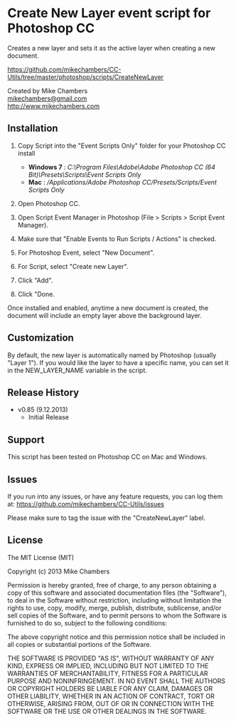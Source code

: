 # Create New Layer event script for Photoshop CC  
Creates a new layer and sets it as the active layer when creating a new document.   

https://github.com/mikechambers/CC-Utils/tree/master/photoshop/scripts/CreateNewLayer

Created by Mike Chambers  
mikechambers@gmail.com  
http://www.mikechambers.com

## Installation

1. Copy Script into the "Event Scripts Only" folder for your Photoshop CC install
    * __Windows 7__ : *C:\Program Files\Adobe\Adobe Photoshop CC (64 Bit)\Presets\Scripts\Event Scripts Only*
    * __Mac__ : */Applications/Adobe Photoshop CC/Presets/Scripts/Event Scripts Only*
        
2. Open Photoshop CC.
3. Open Script Event Manager in Photoshop (File > Scripts > Script Event Manager).
4. Make sure that "Enable Events to Run Scripts / Actions" is checked.
5. For Photoshop Event, select "New Document".
6. For Script, select "Create new Layer".
7. Click "Add".
8. Click "Done.
    
Once installed and enabled, anytime a new document is created, the document will include an empty layer above
the background layer.
    
## Customization

By default, the new layer is automatically named by Photoshop (usually "Layer 1"). If you would like the layer to
have a specific name, you can set it in the NEW_LAYER_NAME variable in the script.


## Release History

* v0.85 (9.12.2013)
    * Initial Release

## Support

This script has been tested on Photoshop CC on Mac and Windows.

## Issues
If you run into any issues, or have any feature requests, you can log them at:
https://github.com/mikechambers/CC-Utils/issues

Please make sure to tag the issue with the "CreateNewLayer" label.


## License

The MIT License (MIT)

Copyright (c) 2013 Mike Chambers

Permission is hereby granted, free of charge, to any person obtaining a copy of
this software and associated documentation files (the "Software"), to deal in
the Software without restriction, including without limitation the rights to
use, copy, modify, merge, publish, distribute, sublicense, and/or sell copies of
the Software, and to permit persons to whom the Software is furnished to do so,
subject to the following conditions:

The above copyright notice and this permission notice shall be included in all
copies or substantial portions of the Software.

THE SOFTWARE IS PROVIDED "AS IS", WITHOUT WARRANTY OF ANY KIND, EXPRESS OR
IMPLIED, INCLUDING BUT NOT LIMITED TO THE WARRANTIES OF MERCHANTABILITY, FITNESS
FOR A PARTICULAR PURPOSE AND NONINFRINGEMENT. IN NO EVENT SHALL THE AUTHORS OR
COPYRIGHT HOLDERS BE LIABLE FOR ANY CLAIM, DAMAGES OR OTHER LIABILITY, WHETHER
IN AN ACTION OF CONTRACT, TORT OR OTHERWISE, ARISING FROM, OUT OF OR IN
CONNECTION WITH THE SOFTWARE OR THE USE OR OTHER DEALINGS IN THE SOFTWARE.
